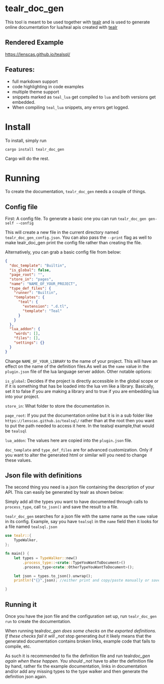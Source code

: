 # tealr_doc_gen

This tool is meant to be used together with [tealr](https://github.com/lenscas/tealr) and is used to generate online documentation for lua/teal apis created with [tealr](https://github.com/lenscas/tealr/tree)

## Rendered Example

https://lenscas.github.io/tealsql/

## Features:

- full markdown support
- code highlighting in code examples
- multiple theme support
- snippets marked as `teal_lua` get compiled to `lua` and both versions get embedded.
- When compiling `teal_lua` snippets, any errors get logged.

# Install

To install, simply run

```
cargo install tealr_doc_gen
```

Cargo will do the rest.

# Running

To create the documentation, `tealr_doc_gen` needs a couple of things.

## Config file

First: A config file. To generate a basic one you can run `tealr_doc_gen gen-self --config`

This will create a new file in the current directory named `tealr_doc_gen_config.json`. You can also pass the `--print` flag as well to make tealr_doc_gen print the config file rather than creating the file.

Alternatively, you can grab a basic config file from below:

```json
{
  "doc_template": "Builtin",
  "is_global": false,
  "page_root": "",
  "store_in": "pages",
  "name": "NAME_OF_YOUR_PROJECT",
  "type_def_files": {
    "runner": "Builtin",
    "templates": {
      "teal": {
        "extension": ".d.tl",
        "template": "Teal"
      }
    }
  },
  "lua_addon": {
    "words": [],
    "files": [],
    "settings": {}
  }
}
```

Change `NAME_OF_YOUR_LIBRARY` to the name of your project. This will have an effect on the name of the definition files.As well as the `name` value in the `plugin.json` file of the lua language server addon.
Other notable options:

`is_global`: Decides if the project is directly accessible in the global scope or if it is something that has be loaded into the lua vm like a library. Basically, set it to false if you are making a library and to true if you are embedding lua into your project.

`store_in`: What folder to store the documentation in.

`page_root`: If you put the documentation online but it is in a sub folder like `https://lenscas.github.io/tealsql/` rather than at the root then you want to put the path needed to access it here. In the tealsql example,that would be `tealsql`

`lua_addon`: The values here are copied into the `plugin.json` file.

`doc_template` and `type_def_files` are for advanced customization. Only if you want to alter the generated html or similar will you need to change these values.

## Json file with definitions

The second thing you need is a json file containing the description of your API. This can easily be generated by tealr as shown below:

Simply add all the types you want to have documented through calls to `process_type`, call `to_json()` and save the result to a file.

`tealr_doc_gen` searches for a json file with the same name as the `name` value in its config. Example, say you have `tealsql` in the `name` field then it looks for a file named `tealsql.json`

```rs
use tealr::{
    TypeWalker,
};

fn main() {
    let types = TypeWalker::new()
        .process_type::<crate::TypeYouWantToDocument>()
        .process_type<crate::OtherTypeYouWantToDocument>();

    let json = types.to_json().unwrap();
    println!("{}",json); //either print and copy/paste manually or save directly to a file

}
```

## Running it

Once you have the json file and the configuration set up, run `tealr_doc_gen run` to create the documentation.

When running tealr*doc_gen does some checks on the exported definitions. If these checks fail it will \_not* stop generating _but_ it likely means that the generated documentation contains broken links, example code that fails to compile, etc.

As such it is recommended to fix the definition file and run tealr*doc_gen again when these happen. You should \_not* have to alter the definition file by hand, rather fix the example documentation, links in documentation and/or add any missing types to the type walker and then generate the definition json again.
